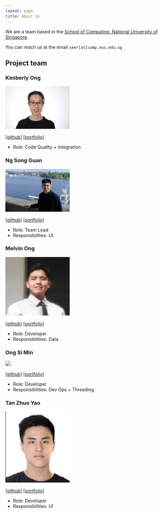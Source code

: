 ```yaml
---
layout: page
title: About Us
---
```


We are a team based in the [School of Computing, National University of Singapore](http://www.comp.nus.edu.sg).

You can reach us at the email `seer[at]comp.nus.edu.sg`

## Project team

### Kimberly Ong

<img src="images/kimberlyohq.png" width="200px">

[[github](https://github.com/kimberlyohq)]
[[portfolio](team/kimberlyohq.md)]

* Role: Code Quality + Integration

### Ng Song Guan

<img src="images/sgn00.png" width="200px">

[[github](http://github.com/sgn00)]
[[portfolio](team/sgn00.md)]

* Role: Team Lead
* Responsibilities: UI

### Melvin Ong

<img src="images/moyj01.png" width="200px">

[[github](https://github.com/moyj01)]
[[portfolio](team/moyj01.md)]

* Role: Developer
* Responsibilities: Data

### Ong Si Min

<img src="images/minzzelo.png" width="200px">

[[github](http://github.com/minzzelo)]
[[portfolio](team/minzzelo.md)]

* Role: Developer
* Responsibilities: Dev Ops + Threading

### Tan Zhuo Yao

<img src="images/tanzhuoyao.png" width="200px">

[[github](http://github.com/tanzhuoyao-nus)]
[[portfolio](team/tanzhuoyao.md)]

* Role: Developer
* Responsibilities: UI
